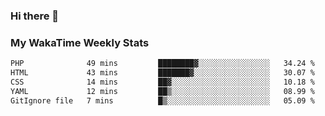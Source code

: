 ### Hi there 👋

<!--
**royschrauwen/royschrauwen** is a ✨ _special_ ✨ repository because its `README.md` (this file) appears on your GitHub profile.

Here are some ideas to get you started:

- 🔭 I’m currently working on ...
- 🌱 I’m currently learning ...
- 👯 I’m looking to collaborate on ...
- 🤔 I’m looking for help with ...
- 💬 Ask me about ...
- 📫 How to reach me: ...
- 😄 Pronouns: ...
- ⚡ Fun fact: ...
-->


### My WakaTime Weekly Stats
<!--START_SECTION:waka-->

```txt
PHP              49 mins         ████████▓░░░░░░░░░░░░░░░░   34.24 %
HTML             43 mins         ███████▓░░░░░░░░░░░░░░░░░   30.07 %
CSS              14 mins         ██▓░░░░░░░░░░░░░░░░░░░░░░   10.18 %
YAML             12 mins         ██▒░░░░░░░░░░░░░░░░░░░░░░   08.99 %
GitIgnore file   7 mins          █▒░░░░░░░░░░░░░░░░░░░░░░░   05.09 %
```

<!--END_SECTION:waka-->
